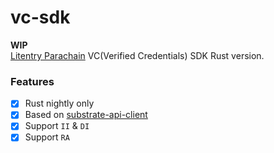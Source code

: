 # vc-sdk
**WIP**  
[Litentry Parachain](https://github.com/litentry/litentry-parachain) VC(Verified Credentials) SDK Rust version.

### Features
- [x] Rust nightly only
- [x] Based on [substrate-api-client](https://github.com/scs/substrate-api-client)
- [x] Support `II` & `DI`
- [x] Support `RA`
